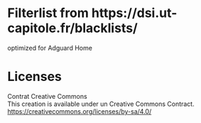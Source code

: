 <h1>Filterlist from https://dsi.ut-capitole.fr/blacklists/</h1> 

optimized for Adguard Home



<h1>Licenses</h1>

Contrat Creative Commons</br>
This creation is available under un Creative Commons Contract.
https://creativecommons.org/licenses/by-sa/4.0/
